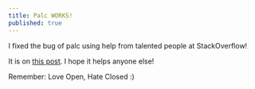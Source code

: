 ```yaml
---
title: Palc WORKS!
published: true
---
```

I fixed the bug of palc using help from talented people at StackOverflow! 

It is on [this post](https://stackoverflow.com/questions/59033486/python-syntax-error-when-setting-variable). I hope it helps anyone else!

Remember: Love Open, Hate Closed :)
